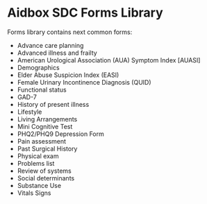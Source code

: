 # Aidbox SDC Forms Library

Forms library contains next common forms:

- Advance care planning
- Advanced illness and frailty
- American Urological Association (AUA) Symptom Index [AUASI]
- Demographics
- Elder Abuse Suspicion Index (EASI)
- Female Urinary Incontinence Diagnosis (QUID)
- Functional status
- GAD-7
- History of present illness
- Lifestyle
- Living Arrangements
- Mini Cognitive Test
- PHQ2/PHQ9 Depression Form
- Pain assessment
- Past Surgical History
- Physical exam
- Problems list
- Review of systems
- Social determinants
- Substance Use
- Vitals Signs
